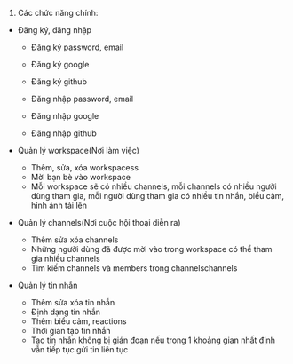 1. Các chức năng chính:
- Đăng ký, đăng nhập
    + Đăng ký password, email
    + Đăng ký google
    + Đăng ký github

    + Đăng nhập password, email
    + Đăng nhập google
    + Đăng nhập github

- Quản lý workspace(Nơi làm việc)
    + Thêm, sửa, xóa workspacess
    + Mời bạn bè vào workspace
    + Mỗi workspace sẽ có nhiều channels, mỗi channels có nhiều người dùng tham gia, mỗi người dùng tham gia có nhiều tin nhắn, biểu cảm, hỉnh ảnh tải lên

- Quản lý channels(Nơi cuộc hội thoại diễn ra)
    + Thêm sửa xóa channels
    + Những người dùng đã được mời vào trong workspace có thể tham gia nhiều channels
    + Tìm kiếm channels và members trong channelschannels

- Quản lý tin nhắn
    + Thêm sửa xóa tin nhắn
    + Định dạng tin nhắn
    + Thêm biểu cảm, reactions
    + Thời gian tạo tin nhắn
    + Tạo tin nhắn không bị gián đoạn nếu trong 1 khoảng gian nhất định vẫn tiếp tục gửi tin liên tục



